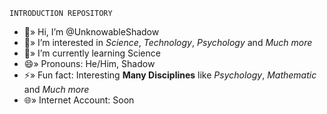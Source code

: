 ```
INTRODUCTION REPOSITORY
```

- 👋» Hi, I’m @UnknowableShadow
- 👀» I’m interested in *Science*, *Technology*, *Psychology* and *Much more*
- 🌱» I’m currently learning Science
- 😄» Pronouns: He/Him, Shadow
- ⚡» Fun fact: Interesting **Many Disciplines** like *Psychology*, *Mathematic* and *Much more*
- 🌐» Internet Account: Soon

<!---
UnknowableShadow/UnknowableShadow is a ✨ special ✨ repository because its `README.md` (this file) appears on your GitHub profile.
You can click the Preview link to take a look at your changes.
--->
